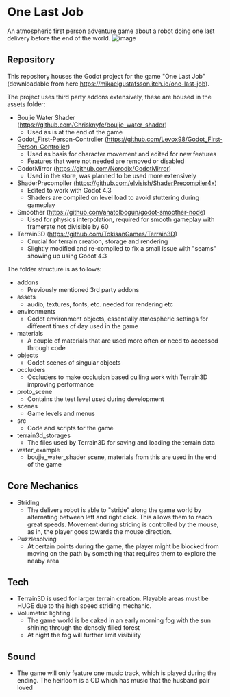 # One Last Job
An atmospheric first person adventure game about a robot doing one last delivery before the end of the world.
![image](https://github.com/user-attachments/assets/86b4deee-079a-4724-8584-20419e3d9a20)

## Repository
This repository houses the Godot project for the game "One Last Job" (downloadable from here https://mikaelgustafsson.itch.io/one-last-job).

The project uses third party addons extensively, these are housed in the assets folder:
- Boujie Water Shader (https://github.com/Chrisknyfe/boujie_water_shader)
  - Used as is at the end of the game
- Godot_First-Person-Controller (https://github.com/Levox98/Godot_First-Person-Controller)
  - Used as basis for character movement and edited for new features
  - Features that were not needed are removed or disabled
- GodotMirror (https://github.com/Norodix/GodotMirror)
  - Used in the store, was planned to be used more extensively
- ShaderPrecompiler (https://github.com/elvisish/ShaderPrecompiler4x)
  - Edited to work with Godot 4.3
  - Shaders are compiled on level load to avoid stuttering during gameplay
- Smoother (https://github.com/anatolbogun/godot-smoother-node)
  - Used for physics interpolation, required for smooth gameplay with framerate not divisible by 60
- Terrain3D (https://github.com/TokisanGames/Terrain3D)
  - Crucial for terrain creation, storage and rendering
  - Slightly modified and re-compiled to fix a small issue with "seams" showing up using Godot 4.3

The folder structure is as follows:
- addons
  - Previously mentioned 3rd party addons
- assets
  - audio, textures, fonts, etc. needed for rendering etc
- environments
  - Godot environment objects, essentially atmospheric settings for different times of day used in the game
- materials
  - A couple of materials that are used more often or need to accessed through code
- objects
  - Godot scenes of singular objects
- occluders
  - Occluders to make occlusion based culling work with Terrain3D improving performance
- proto_scene
  - Contains the test level used during development
- scenes
  - Game levels and menus
- src
  - Code and scripts for the game 
- terrain3d_storages
  - The files used by Terrain3D for saving and loading the terrain data
- water_example
  - boujie_water_shader scene, materials from this are used in the end of the game

## Core Mechanics
- Striding
	- The delivery robot is able to "stride" along the game world by alternating between left and right click. This
	  allows them to reach great speeds. Movement during striding is controlled by the mouse, as in, the player
	  goes towards the mouse direction.
- Puzzlesolving
	- At certain points during the game, the player might be blocked from moving on the path by something that requires them
	  to explore the neaby area
 
## Tech
- Terrain3D is used for larger terrain creation. Playable areas must be HUGE due to the high speed striding mechanic. 
- Volumetric lighting
	- The game world is be caked in an early morning fog with the sun shining through the densely filled forest
    - At night the fog will further limit visibility

## Sound
- The game will only feature one music track, which is played during the ending. The heirloom is a CD which has music that the husband pair loved
